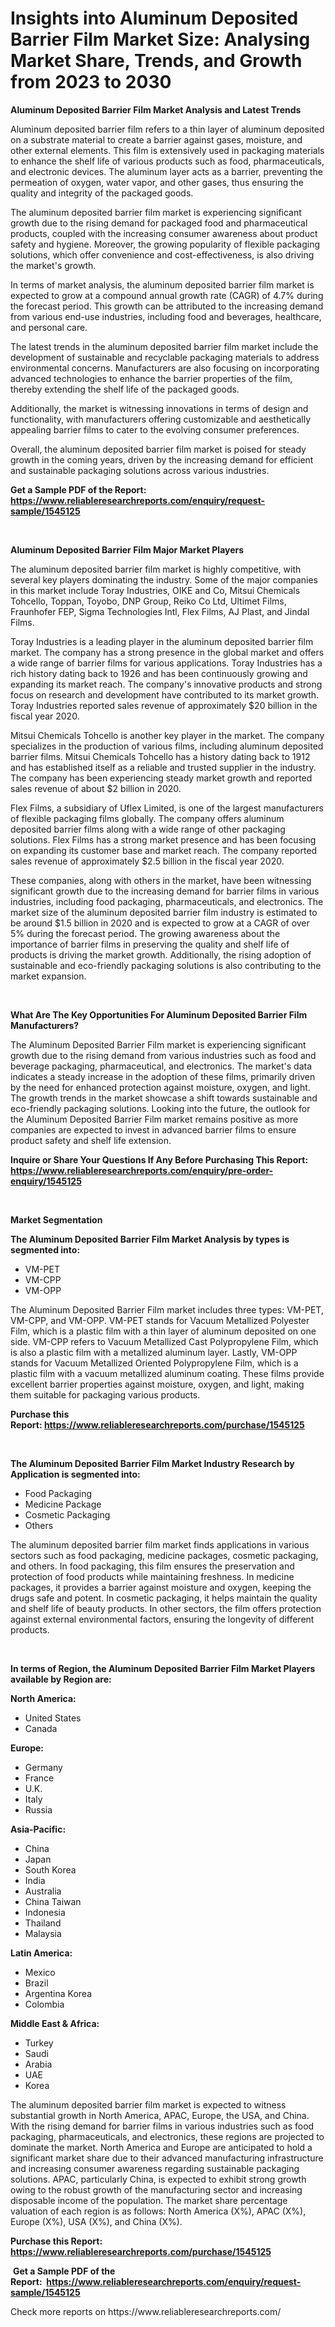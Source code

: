 <p><h1>Insights into Aluminum Deposited Barrier Film Market Size: Analysing Market Share, Trends, and Growth from 2023 to 2030</h1></p><p><strong>Aluminum Deposited Barrier Film Market Analysis and Latest Trends</strong></p>
<p><p>Aluminum deposited barrier film refers to a thin layer of aluminum deposited on a substrate material to create a barrier against gases, moisture, and other external elements. This film is extensively used in packaging materials to enhance the shelf life of various products such as food, pharmaceuticals, and electronic devices. The aluminum layer acts as a barrier, preventing the permeation of oxygen, water vapor, and other gases, thus ensuring the quality and integrity of the packaged goods.</p><p>The aluminum deposited barrier film market is experiencing significant growth due to the rising demand for packaged food and pharmaceutical products, coupled with the increasing consumer awareness about product safety and hygiene. Moreover, the growing popularity of flexible packaging solutions, which offer convenience and cost-effectiveness, is also driving the market's growth.</p><p>In terms of market analysis, the aluminum deposited barrier film market is expected to grow at a compound annual growth rate (CAGR) of 4.7% during the forecast period. This growth can be attributed to the increasing demand from various end-use industries, including food and beverages, healthcare, and personal care.</p><p>The latest trends in the aluminum deposited barrier film market include the development of sustainable and recyclable packaging materials to address environmental concerns. Manufacturers are also focusing on incorporating advanced technologies to enhance the barrier properties of the film, thereby extending the shelf life of the packaged goods.</p><p>Additionally, the market is witnessing innovations in terms of design and functionality, with manufacturers offering customizable and aesthetically appealing barrier films to cater to the evolving consumer preferences.</p><p>Overall, the aluminum deposited barrier film market is poised for steady growth in the coming years, driven by the increasing demand for efficient and sustainable packaging solutions across various industries.</p></p>
<p><strong>Get a Sample PDF of the Report:&nbsp; <a href="https://www.reliableresearchreports.com/enquiry/request-sample/1545125">https://www.reliableresearchreports.com/enquiry/request-sample/1545125</a></strong></p>
<p>&nbsp;</p>
<p><strong>Aluminum Deposited Barrier Film Major Market Players</strong></p>
<p><p>The aluminum deposited barrier film market is highly competitive, with several key players dominating the industry. Some of the major companies in this market include Toray Industries, OIKE and Co, Mitsui Chemicals Tohcello, Toppan, Toyobo, DNP Group, Reiko Co Ltd, Ultimet Films, Fraunhofer FEP, Sigma Technologies Intl, Flex Films, AJ Plast, and Jindal Films.</p><p>Toray Industries is a leading player in the aluminum deposited barrier film market. The company has a strong presence in the global market and offers a wide range of barrier films for various applications. Toray Industries has a rich history dating back to 1926 and has been continuously growing and expanding its market reach. The company's innovative products and strong focus on research and development have contributed to its market growth. Toray Industries reported sales revenue of approximately $20 billion in the fiscal year 2020.</p><p>Mitsui Chemicals Tohcello is another key player in the market. The company specializes in the production of various films, including aluminum deposited barrier films. Mitsui Chemicals Tohcello has a history dating back to 1912 and has established itself as a reliable and trusted supplier in the industry. The company has been experiencing steady market growth and reported sales revenue of about $2 billion in 2020.</p><p>Flex Films, a subsidiary of Uflex Limited, is one of the largest manufacturers of flexible packaging films globally. The company offers aluminum deposited barrier films along with a wide range of other packaging solutions. Flex Films has a strong market presence and has been focusing on expanding its customer base and market reach. The company reported sales revenue of approximately $2.5 billion in the fiscal year 2020.</p><p>These companies, along with others in the market, have been witnessing significant growth due to the increasing demand for barrier films in various industries, including food packaging, pharmaceuticals, and electronics. The market size of the aluminum deposited barrier film industry is estimated to be around $1.5 billion in 2020 and is expected to grow at a CAGR of over 5% during the forecast period. The growing awareness about the importance of barrier films in preserving the quality and shelf life of products is driving the market growth. Additionally, the rising adoption of sustainable and eco-friendly packaging solutions is also contributing to the market expansion.</p></p>
<p>&nbsp;</p>
<p><strong>What Are The Key Opportunities For Aluminum Deposited Barrier Film Manufacturers?</strong></p>
<p><p>The Aluminum Deposited Barrier Film market is experiencing significant growth due to the rising demand from various industries such as food and beverage packaging, pharmaceutical, and electronics. The market's data indicates a steady increase in the adoption of these films, primarily driven by the need for enhanced protection against moisture, oxygen, and light. The growth trends in the market showcase a shift towards sustainable and eco-friendly packaging solutions. Looking into the future, the outlook for the Aluminum Deposited Barrier Film market remains positive as more companies are expected to invest in advanced barrier films to ensure product safety and shelf life extension.</p></p>
<p><strong>Inquire or Share Your Questions If Any Before Purchasing This Report: <a href="https://www.reliableresearchreports.com/enquiry/pre-order-enquiry/1545125">https://www.reliableresearchreports.com/enquiry/pre-order-enquiry/1545125</a></strong></p>
<p>&nbsp;</p>
<p><strong>Market Segmentation</strong></p>
<p><strong>The Aluminum Deposited Barrier Film Market Analysis by types is segmented into:</strong></p>
<p><ul><li>VM-PET</li><li>VM-CPP</li><li>VM-OPP</li></ul></p>
<p><p>The Aluminum Deposited Barrier Film market includes three types: VM-PET, VM-CPP, and VM-OPP. VM-PET stands for Vacuum Metallized Polyester Film, which is a plastic film with a thin layer of aluminum deposited on one side. VM-CPP refers to Vacuum Metallized Cast Polypropylene Film, which is also a plastic film with a metallized aluminum layer. Lastly, VM-OPP stands for Vacuum Metallized Oriented Polypropylene Film, which is a plastic film with a vacuum metallized aluminum coating. These films provide excellent barrier properties against moisture, oxygen, and light, making them suitable for packaging various products.</p></p>
<p><strong>Purchase this Report:&nbsp;<a href="https://www.reliableresearchreports.com/purchase/1545125">https://www.reliableresearchreports.com/purchase/1545125</a></strong></p>
<p>&nbsp;</p>
<p><strong>The Aluminum Deposited Barrier Film Market Industry Research by Application is segmented into:</strong></p>
<p><ul><li>Food Packaging</li><li>Medicine Package</li><li>Cosmetic Packaging</li><li>Others</li></ul></p>
<p><p>The aluminum deposited barrier film market finds applications in various sectors such as food packaging, medicine packages, cosmetic packaging, and others. In food packaging, this film ensures the preservation and protection of food products while maintaining freshness. In medicine packages, it provides a barrier against moisture and oxygen, keeping the drugs safe and potent. In cosmetic packaging, it helps maintain the quality and shelf life of beauty products. In other sectors, the film offers protection against external environmental factors, ensuring the longevity of different products.</p></p>
<p>&nbsp;</p>
<p><strong>In terms of Region, the Aluminum Deposited Barrier Film Market Players available by Region are:</strong></p>
<p>
    <p> <strong> North America: </strong>
        <ul>
            <li>United States</li>
            <li>Canada</li>
        </ul>
        </p> 
    <p> <strong> Europe: </strong>
        <ul>
            <li>Germany</li>
            <li>France</li>
            <li>U.K.</li>
            <li>Italy</li>
            <li>Russia</li>
        </ul>
        </p> 
    <p> <strong> Asia-Pacific: </strong>
        <ul>
            <li>China</li>
            <li>Japan</li>
            <li>South Korea</li>
            <li>India</li>
            <li>Australia</li>
            <li>China Taiwan</li>
            <li>Indonesia</li>
            <li>Thailand</li>
            <li>Malaysia</li>
        </ul>
        </p> 
    <p> <strong> Latin America: </strong>
        <ul>
            <li>Mexico</li>
            <li>Brazil</li>
            <li>Argentina Korea</li>
            <li>Colombia</li>
        </ul>
        </p> 
    <p> <strong> Middle East & Africa: </strong>
        <ul>
            <li>Turkey</li>
            <li>Saudi</li>
            <li>Arabia</li>
            <li>UAE</li>
            <li>Korea</li>
        </ul>
    </p>
    </p>
<p><p>The aluminum deposited barrier film market is expected to witness substantial growth in North America, APAC, Europe, the USA, and China. With the rising demand for barrier films in various industries such as food packaging, pharmaceuticals, and electronics, these regions are projected to dominate the market. North America and Europe are anticipated to hold a significant market share due to their advanced manufacturing infrastructure and increasing consumer awareness regarding sustainable packaging solutions. APAC, particularly China, is expected to exhibit strong growth owing to the robust growth of the manufacturing sector and increasing disposable income of the population. The market share percentage valuation of each region is as follows: North America (X%), APAC (X%), Europe (X%), USA (X%), and China (X%).</p></p>
<p><strong>Purchase this Report: <a href="https://www.reliableresearchreports.com/purchase/1545125">https://www.reliableresearchreports.com/purchase/1545125</a></strong></p>
<p>&nbsp;<strong>Get a Sample PDF of the Report:&nbsp;&nbsp;<a href="https://www.reliableresearchreports.com/enquiry/request-sample/1545125">https://www.reliableresearchreports.com/enquiry/request-sample/1545125</a></strong></p>
<p><strong></strong></p>
<p>Check more reports on https://www.reliableresearchreports.com/</p>